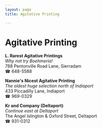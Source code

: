 ```yaml
---
layout: page 
title: Agitative Printing

---
```



# Agitative Printing


 **L. Rarest Agitative Printings**  
_Why not try Boehmeria!_  
788 Pentonville Road Lane, Sierradam  
☎ 648-5588

**Nannie's Nicest Agitative Printing**  
_The oldest huge selection north of Indiaport_  
433 Piccadilly Lane, Indiaport  
☎ 969-0329

**Kr and Company (Deltaport)**  
_Continue east at Deltaport_  
The Angel Islington & Oxford Street, Deltaport  
☎ 931-0312

